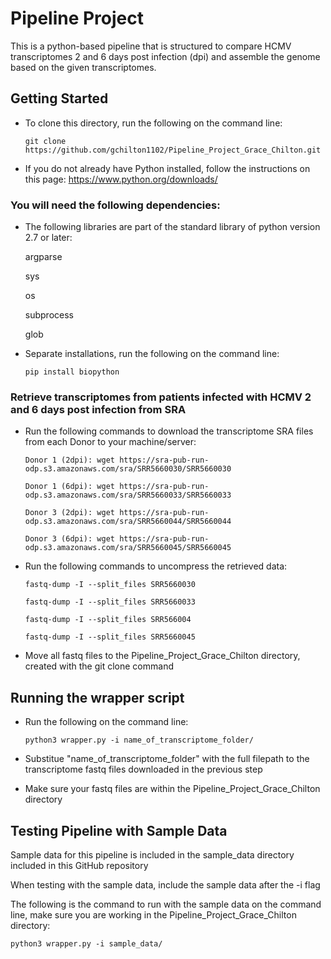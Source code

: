 # Pipeline Project
This is a python-based pipeline that is structured to compare HCMV transcriptomes 2 and 6 days post infection (dpi) and assemble the genome based on the given transcriptomes.

## Getting Started

- To clone this directory, run the following on the command line:

    `git clone https://github.com/gchilton1102/Pipeline_Project_Grace_Chilton.git`

- If you do not already have Python installed, follow the instructions on this page: https://www.python.org/downloads/

### You will need the following dependencies:

- The following libraries are part of the standard library of python version 2.7 or later:

    argparse

    sys

    os

    subprocess

    glob

- Separate installations, run the following on the command line:

    `pip install biopython`

### Retrieve transcriptomes from patients infected with HCMV 2 and 6 days post infection from SRA

- Run the following commands to download the transcriptome SRA files from each Donor to your machine/server:

    `Donor 1 (2dpi): wget https://sra-pub-run-odp.s3.amazonaws.com/sra/SRR5660030/SRR5660030`

    `Donor 1 (6dpi): wget https://sra-pub-run-odp.s3.amazonaws.com/sra/SRR5660033/SRR5660033`

    `Donor 3 (2dpi): wget https://sra-pub-run-odp.s3.amazonaws.com/sra/SRR5660044/SRR5660044`

    `Donor 3 (6dpi): wget https://sra-pub-run-odp.s3.amazonaws.com/sra/SRR5660045/SRR5660045`

- Run the following commands to uncompress the retrieved data:

    `fastq-dump -I --split_files SRR5660030`

    `fastq-dump -I --split_files SRR5660033`

    `fastq-dump -I --split_files SRR566004`

    `fastq-dump -I --split_files SRR5660045`

- Move all fastq files to the Pipeline_Project_Grace_Chilton directory, created with the git clone command

## Running the wrapper script

- Run the following on the command line:

    `python3 wrapper.py -i name_of_transcriptome_folder/`

- Substitue "name_of_transcriptome_folder" with the full filepath to the transcriptome fastq files downloaded in the previous step

- Make sure your fastq files are within the Pipeline_Project_Grace_Chilton directory

## Testing Pipeline with Sample Data

Sample data for this pipeline is included in the sample_data directory included in this GitHub repository

When testing with the sample data, include the sample data after the -i flag

The following is the command to run with the sample data on the command line, make sure you are working in the Pipeline_Project_Grace_Chilton directory:

`python3 wrapper.py -i sample_data/`

